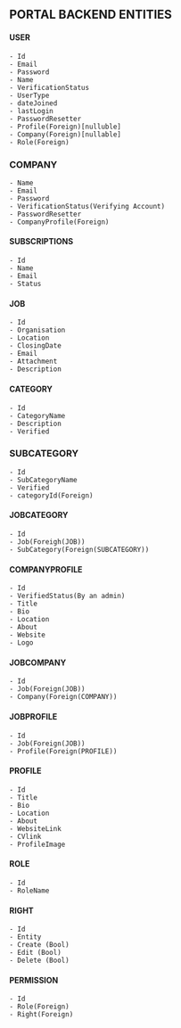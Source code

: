 ## PORTAL BACKEND ENTITIES

#### USER 
	- Id
	- Email
	- Password
	- Name
	- VerificationStatus
	- UserType
	- dateJoined
	- lastLogin
	- PasswordResetter
	- Profile(Foreign)[nulluble]
	- Company(Foreign)[nullable]
	- Role(Foreign)

### COMPANY
	- Name
	- Email
	- Password
	- VerificationStatus(Verifying Account)
	- PasswordResetter
	- CompanyProfile(Foreign)

#### SUBSCRIPTIONS
	- Id
	- Name
	- Email
	- Status

#### JOB
	- Id
	- Organisation
	- Location
	- ClosingDate
	- Email
	- Attachment
	- Description

#### CATEGORY 
	- Id
	- CategoryName
	- Description
	- Verified

### SUBCATEGORY
	- Id
	- SubCategoryName
	- Verified
	- categoryId(Foreign)

#### JOBCATEGORY
	- Id
	- Job(Foreigh(JOB))
	- SubCategory(Foreign(SUBCATEGORY))

#### COMPANYPROFILE
	- Id 
	- VerifiedStatus(By an admin)
	- Title
	- Bio
	- Location
	- About
	- Website
	- Logo

#### JOBCOMPANY
	- Id
	- Job(Foreign(JOB))
	- Company(Foreign(COMPANY))

#### JOBPROFILE
	- Id
	- Job(Foreign(JOB))
	- Profile(Foreign(PROFILE))

#### PROFILE
	- Id
	- Title
	- Bio
	- Location
	- About
	- WebsiteLink
	- CVlink
	- ProfileImage


#### ROLE
	- Id
	- RoleName
	

#### RIGHT
	- Id
	- Entity
	- Create (Bool)
	- Edit (Bool)
	- Delete (Bool)

#### PERMISSION
	- Id
	- Role(Foreign)
	- Right(Foreign)
